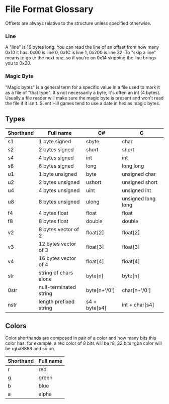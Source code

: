 # File Format Glossary

Offsets are always relative to the structure unless specified otherwise.

### Line 
A "line" is 16 bytes long. You can read the line of an offset from how many 0x10 it has. 0x00 is line 0, 0x1C is line 1, 0x200 is line 32. To "skip a line" means to go to the next one, so if you're on 0x14 skipping the line brings you to 0x20.

### Magic Byte
"Magic bytes" is a general term for a specific value in a file used to mark it as a file of "that type". It's not necessarily a byte, it's often an int (4 bytes). Usually a file reader will make sure the magic byte is present and won't read the file if it isn't. Silent Hill games tend to use a date in hex as magic bytes.

## Types
Shorthand | Full name | C# | C
-|-|-|-
s1 | 1 byte signed | sbyte | char
s2 | 2 bytes signed | short | short
s4 | 4 bytes signed | int | int
s8 | 8 bytes signed | long | long long
u1 | 1 byte unsigned | byte | unsigned char
u2 | 2 bytes unsigned | ushort | unsigned short
u4 | 4 bytes unsigned | uint | unsigned int
u8 | 8 bytes unsigned | ulong | unsigned long long
f4 | 4 bytes float | float | float
f8 | 8 bytes float | double | double
v2 | 8 bytes vector of 2 | float[2] | float[2]
v3 | 12 bytes vector of 3 | float[3] | float[3]
v4 | 16 bytes vector of 4 | float[4] | float[4]
str | string of chars alone | byte[n] | byte[n]
0str | null-terminated string | byte[n+'/0'] | char[n+'/0']
nstr | length prefixed string | s4 + byte[s4] | int + char[s4]

## Colors
Color shorthands are composed in pair of a color and how many bits this color has. for example, a red color of 8 bits will be r8, 32 bits rgba color will be rgba8888 and so on.

Shorthand | Full name 
-|-
r | red
g | green
b | blue
a | alpha
